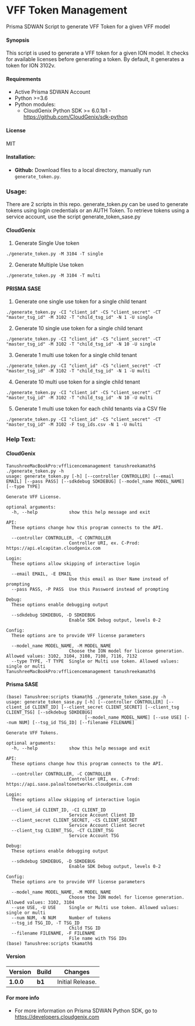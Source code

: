 # VFF Token Management
Prisma SDWAN Script to generate VFF Token for a given VFF model

#### Synopsis
This script is used to generate a VFF token for a given ION model. It checks for available licenses before generating a token. By default, it generates a token for ION 3102v. 


#### Requirements
* Active Prisma SDWAN Account
* Python >=3.6
* Python modules:
    * CloudGenix Python SDK >= 6.0.1b1 - <https://github.com/CloudGenix/sdk-python>

#### License
MIT

#### Installation:
 - **Github:** Download files to a local directory, manually run `generate_token.py`. 

### Usage:
There are 2 scripts in this repo.
generate_token.py can be used to generate tokens using login credentials or an AUTH Token. To retrieve tokens using a service account, use the script generate_token_sase.py

#### CloudGenix
1. Generate Single Use token
```
./generate_token.py -M 3104 -T single 
```
2. Generate Multiple Use token 
``` 
./generate_token.py -M 3104 -T multi 
```

#### PRISMA SASE 
1. Generate one single use token for a single child tenant
```
./generate_token.py -CI "client_id" -CS "client_secret" -CT "master_tsg_id" -M 3102 -T "child_tsg_id" -N 1 -U single
```
2. Generate 10 single use token for a single child tenant
```
./generate_token.py -CI "client_id" -CS "client_secret" -CT "master_tsg_id" -M 3102 -T "child_tsg_id" -N 10 -U single
```
3. Generate 1 multi use token for a single child tenant
```
./generate_token.py -CI "client_id" -CS "client_secret" -CT "master_tsg_id" -M 3102 -T "child_tsg_id" -N 1 -U multi
```
4. Generate 10 multi use token for a single child tenant
```
./generate_token.py -CI "client_id" -CS "client_secret" -CT "master_tsg_id" -M 3102 -T "child_tsg_id" -N 10 -U multi
```
5. Generate 1 multi use token for each child tenants via a CSV file
```
./generate_token.py -CI "client_id" -CS "client_secret" -CT "master_tsg_id" -M 3102 -F tsg_ids.csv -N 1 -U multi
```

### Help Text:
#### CloudGenix
```angular2
TanushreeMacBookPro:vfflicencemanagement tanushreekamath$ ./generate_token.py -h
usage: generate_token.py [-h] [--controller CONTROLLER] [--email EMAIL] [--pass PASS] [--sdkdebug SDKDEBUG] [--model_name MODEL_NAME] [--type TYPE]

Generate VFF License.

optional arguments:
  -h, --help            show this help message and exit

API:
  These options change how this program connects to the API.

  --controller CONTROLLER, -C CONTROLLER
                        Controller URI, ex. C-Prod: https://api.elcapitan.cloudgenix.com

Login:
  These options allow skipping of interactive login

  --email EMAIL, -E EMAIL
                        Use this email as User Name instead of prompting
  --pass PASS, -P PASS  Use this Password instead of prompting

Debug:
  These options enable debugging output

  --sdkdebug SDKDEBUG, -D SDKDEBUG
                        Enable SDK Debug output, levels 0-2

Config:
  These options are to provide VFF license parameters

  --model_name MODEL_NAME, -M MODEL_NAME
                        Choose the ION model for license generation. Allowed values: 3102, 3104, 3108, 7108, 7116, 7132
  --type TYPE, -T TYPE  Single or Multi use token. Allowed values: single or multi
TanushreeMacBookPro:vfflicencemanagement tanushreekamath$

```

#### Prisma SASE
```angular2
(base) Tanushree:scripts tkamath$ ./generate_token_sase.py -h
usage: generate_token_sase.py [-h] [--controller CONTROLLER] [--client_id CLIENT_ID] [--client_secret CLIENT_SECRET] [--client_tsg CLIENT_TSG] [--sdkdebug SDKDEBUG]
                              [--model_name MODEL_NAME] [--use USE] [--num NUM] [--tsg_id TSG_ID] [--filename FILENAME]

Generate VFF Tokens.

optional arguments:
  -h, --help            show this help message and exit

API:
  These options change how this program connects to the API.

  --controller CONTROLLER, -C CONTROLLER
                        Controller URI, ex. C-Prod: https://api.sase.paloaltonetworks.cloudgenix.com

Login:
  These options allow skipping of interactive login

  --client_id CLIENT_ID, -CI CLIENT_ID
                        Service Account Client ID
  --client_secret CLIENT_SECRET, -CS CLIENT_SECRET
                        Service Account Client Secret
  --client_tsg CLIENT_TSG, -CT CLIENT_TSG
                        Service Account TSG

Debug:
  These options enable debugging output

  --sdkdebug SDKDEBUG, -D SDKDEBUG
                        Enable SDK Debug output, levels 0-2

Config:
  These options are to provide VFF license parameters

  --model_name MODEL_NAME, -M MODEL_NAME
                        Choose the ION model for license generation. Allowed values: 3102, 3104
  --use USE, -U USE     Single or Multi use token. Allowed values: single or multi
  --num NUM, -N NUM     Number of tokens
  --tsg_id TSG_ID, -T TSG_ID
                        Child TSG ID
  --filename FILENAME, -F FILENAME
                        File name with TSG IDs
(base) Tanushree:scripts tkamath$ 
```

#### Version
| Version | Build | Changes |
| ------- | ----- | ------- |
| **1.0.0** | **b1** | Initial Release. |


#### For more info
 * For more information on Prisma SDWAN Python SDK, go to https://developers.cloudgenix.com
 

